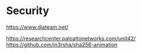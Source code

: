 # Security

https://www.diateam.net/

https://researchcenter.paloaltonetworks.com/unit42/
https://github.com/in3rsha/sha256-animation